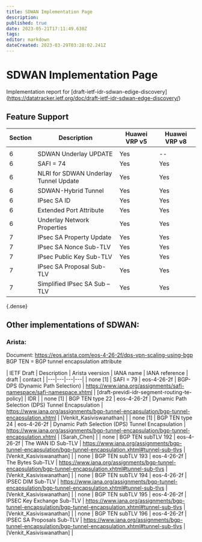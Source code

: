 ```yaml
---
title: SDWAN Implementation Page 
description: 
published: true
date: 2023-05-21T17:11:49.630Z
tags: 
editor: markdown
dateCreated: 2023-03-29T03:28:02.241Z
---
```


# SDWAN Implementation Page 
Implementation report for [draft-ietf-idr-sdwan-edige-discovery]
(https://datatracker.ietf.org/doc/draft-ietf-idr-sdwan-edge-discovery/)

## Feature Support  

| Section | Description | Huawei VRP v5| Huawei VRP v8 |  
|---|---|---|---|
  | | |
|  6	| SDWAN Underlay UPDATE	| Yes | -- |
|  6  | SAFI = 74	|  Yes  |  Yes  |
|  6  | NLRI for SDWAN Underlay Tunnel Update | Yes | Yes | 
|  6  | SDWAN-Hybrid Tunnel | Yes | Yes |
|  6  | IPsec SA ID	|  Yes	|  Yes  |
|  6  | Extended Port Attribute | Yes | Yes | 
|  6  | Underlay Network Properties | Yes  | Yes | 
|  7  | IPsec SA Property Update  | Yes  | Yes | 
|  7  | IPsec SA Nonce Sub-TLV    |	Yes	 | Yes | 
|  7  | IPsec Public Key Sub-TLV  | 	Yes | Yes | 
|  7  | IPsec SA Proposal Sub-TLV	|  Yes	| Yes |
|  7  | Simplified IPsec SA Sub – TLV	| Yes | Yes | 
{.dense}

## Other implementations of SDWAN: 
### Arista:
Document: https://eos.arista.com/eos-4-26-2f/dps-vpn-scaling-using-bgp
BGP TEN = BGP tunnel encapsulation attribute 

| IETF Draft | Description | Arista veersion | IANA name | IANA reference | draft | contact | 
|---|---|---|---| 
| none [1] | SAFI = 79  |  eos-4-26-2f | BGP-DPS (Dynamic Path Selection) | https://www.iana.org/assignments/safi-namespace/safi-namespace.xhtml | 	[draft-previdi-idr-segment-routing-te-policy] | IDR | 
| none [1]  | BGP TEN type 22 | eos-4-26-2f | Dynamic Path Selection (DPS) Tunnel Encapsulation | https://www.iana.org/assignments/bgp-tunnel-encapsulation/bgp-tunnel-encapsulation.xhtml | [Venkit_Kasiviswanathan] | 
| none [1] | BGP TEN type 24 | eos-4-26-2f |  Dynamic Path Selection (DPS) Tunnel Encapsulation | https://www.iana.org/assignments/bgp-tunnel-encapsulation/bgp-tunnel-encapsulation.xhtml | [Sarah_Chen] | 
| none  | BGP TEN subTLV 192 | eos-4-26-2f |  The WAN ID Sub-TLV | https://www.iana.org/assignments/bgp-tunnel-encapsulation/bgp-tunnel-encapsulation.xhtml#tunnel-sub-tlvs | [Venkit_Kasiviswanathan] | 
| none  | BGP TEN subTLV 193 | eos-4-26-2f | The Bytes  Sub-TLV | https://www.iana.org/assignments/bgp-tunnel-encapsulation/bgp-tunnel-encapsulation.xhtml#tunnel-sub-tlvs | [Venkit_Kasiviswanathan] | 
| none  | BGP TEN subTLV 194 | eos-4-26-2f | IPSEC DIM  Sub-TLV | https://www.iana.org/assignments/bgp-tunnel-encapsulation/bgp-tunnel-encapsulation.xhtml#tunnel-sub-tlvs | [Venkit_Kasiviswanathan] | 
| none  | BGP TEN subTLV 195 | eos-4-26-2f | IPSEC Key Exchange  Sub-TLV | https://www.iana.org/assignments/bgp-tunnel-encapsulation/bgp-tunnel-encapsulation.xhtml#tunnel-sub-tlvs | [Venkit_Kasiviswanathan] | 
| none  | BGP TEN subTLV 196 | eos-4-26-2f | IPSEC SA Proposals  Sub-TLV | https://www.iana.org/assignments/bgp-tunnel-encapsulation/bgp-tunnel-encapsulation.xhtml#tunnel-sub-tlvs | [Venkit_Kasiviswanathan] | 



